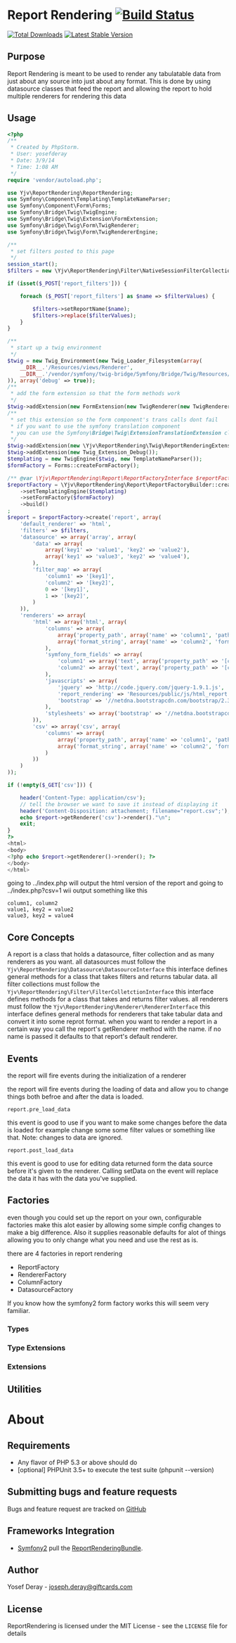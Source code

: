 Report Rendering [![Build Status](https://travis-ci.org/yjv/ReportRendering.png?branch=master)](https://travis-ci.org/yjv/ReportRendering)
==============================

[![Total Downloads](https://poser.pugx.org/yjv/report-rendering/downloads.png)](https://packagist.org/packages/yjv/report-rendering)
[![Latest Stable Version](https://poser.pugx.org/yjv/report-rendering/v/stable.png)](https://packagist.org/packages/yjv/report-rendering)

Purpose
-------
Report Rendering is meant to be used to render any tabulatable data from just about any source into just about any format.
This is done by using datasource classes that feed the report and allowing the report to hold multiple renderers
for rendering this data

 Usage
-----

```php
<?php
/**
 * Created by PhpStorm.
 * User: yosefderay
 * Date: 3/9/14
 * Time: 1:08 AM
 */
require 'vendor/autoload.php';

use Yjv\ReportRendering\ReportRendering;
use Symfony\Component\Templating\TemplateNameParser;
use Symfony\Component\Form\Forms;
use Symfony\Bridge\Twig\TwigEngine;
use Symfony\Bridge\Twig\Extension\FormExtension;
use Symfony\Bridge\Twig\Form\TwigRenderer;
use Symfony\Bridge\Twig\Form\TwigRendererEngine;

/**
 * set filters posted to this page
 */
session_start();
$filters = new \Yjv\ReportRendering\Filter\NativeSessionFilterCollection();

if (isset($_POST['report_filters'])) {

    foreach ($_POST['report_filters'] as $name => $filterValues) {

        $filters->setReportName($name);
        $filters->replace($filterValues);
    }
}

/**
 * start up a twig environment
 */
$twig = new Twig_Environment(new Twig_Loader_Filesystem(array(
    __DIR__.'/Resources/views/Renderer',
    __DIR__.'/vendor/symfony/twig-bridge/Symfony/Bridge/Twig/Resources/views/Form'
)), array('debug' => true));
/**
 * add the form extension so that the form methods work
 */
$twig->addExtension(new FormExtension(new TwigRenderer(new TwigRendererEngine(array('form_div_layout.html.twig')))));
/**
 * set this extension so the form component's trans calls dont fail
 * if you want to use the symfony translation component
 * you can use the Symfony\Bridge\Twig\ExtensionTranslationExtension class
 */
$twig->addExtension(new \Yjv\ReportRendering\Twig\ReportRenderingExtension());
$twig->addExtension(new Twig_Extension_Debug());
$templating = new TwigEngine($twig, new TemplateNameParser());
$formFactory = Forms::createFormFactory();

/** @var \Yjv\ReportRendering\Report\ReportFactoryInterface $reportFactory */
$reportFactory = \Yjv\ReportRendering\Report\ReportFactoryBuilder::create()
    ->setTemplatingEngine($templating)
    ->setFormFactory($formFactory)
    ->build()
;
$report = $reportFactory->create('report', array(
    'default_renderer' => 'html',
    'filters' => $filters,
    'datasource' => array('array', array(
        'data' => array(
            array('key1' => 'value1', 'key2' => 'value2'),
            array('key1' => 'value3', 'key2' => 'value4'),
        ),
        'filter_map' => array(
            'column1' => '[key1]',
            'column2' => '[key2]',
            0 => '[key1]',
            1 => '[key2]',
        )
    )),
    'renderers' => array(
        'html' => array('html', array(
            'columns' => array(
                array('property_path', array('name' => 'column1', 'path' => '[key1]')),
                array('format_string', array('name' => 'column2', 'format_string' => 'key2 = {[key2]}')),
            ),
            'symfony_form_fields' => array(
                'column1' => array('text', array('property_path' => '[column1]', 'required' => false)),
                'column2' => array('text', array('property_path' => '[column2]', 'required' => false))
            ),
            'javascripts' => array(
                'jquery' => 'http://code.jquery.com/jquery-1.9.1.js',
                'report_rendering' => 'Resources/public/js/html_report.js',
                'bootstrap' => '//netdna.bootstrapcdn.com/bootstrap/2.3.2/js/bootstrap.min.js'
            ),
            'stylesheets' => array('bootstrap' => '//netdna.bootstrapcdn.com/bootstrap/2.3.2/css/bootstrap.min.css'),
        )),
        'csv' => array('csv', array(
            'columns' => array(
                array('property_path', array('name' => 'column1', 'path' => '[key1]')),
                array('format_string', array('name' => 'column2', 'format_string' => 'key2 = {[key2]}')),
            )
        ))
    )
));

if (!empty($_GET['csv'])) {

    header('Content-Type: application/csv');
    // tell the browser we want to save it instead of displaying it
    header('Content-Disposition: attachement; filename="report.csv";');
    echo $report->getRenderer('csv')->render()."\n";
    exit;
}
?>
<html>
<body>
<?php echo $report->getRenderer()->render(); ?>
</body>
</html>
```
going to ../index.php will output the html version of the report
and going to ../index.php?csv=1 wii output something like this

```csv
column1, column2
value1, key2 = value2
value3, key2 = value4
```

Core Concepts
-------------

A report is a class that holds a datasource, filter collection and as many renderers as you want.
all datasources must follow the `Yjv\ReportRendering\Datasource\DatasourceInterface` this interface defines general methods for a class that takes filters and returns tabular data.
all filter collections must follow the `Yjv\ReportRendering\Filter\FilterColletctionInterface` this interface defines methods for a class that takes and returns filter values.
all renderers must follow the `Yjv\ReportRendering\Renderer\RendererInterface` this interface defines general methods for renderers that take tabular data and convert it into some reprot format.
when you want to render a report in a certain way you call the report's getRenderer method with the name.
if no name is passed it defaults to that report's default renderer.


Events
------

the report will fire events during the initialization of a renderer

the report will fire events during the loading of data and allow you to change
things both befroe and after the data is loaded.

`report.pre_load_data`

this event is good to use if you want to make some changes before the data is
loaded for example change some some filter values or something like that.
Note: changes to data are ignored.

`report.post_load_data`

this event is good to use for editing data returned form the data source before
it's given to the renderer. Calling setData on the event will replace the data
it has with the data you've supplied.


Factories
---------

even though you could set up the report on your own, configurable
factories make this alot easier by allowing some simple config
changes to make a big difference. Also it supplies reasonable defaults for
alot of things allowing you to only change what you
need and use the rest as is.

there are 4 factories in report rendering
 * ReportFactory
 * RendererFactory
 * ColumnFactory
 * DatasourceFactory

If you know how the symfony2 form factory works this will seem very familiar.

### Types



### Type Extensions

### Extensions



Utilities
---------



About
=====

Requirements
------------

- Any flavor of PHP 5.3 or above should do
- [optional] PHPUnit 3.5+ to execute the test suite (phpunit --version)

Submitting bugs and feature requests
------------------------------------

Bugs and feature request are tracked on [GitHub](https://github.com/yjv/ReportRendering/issues)

Frameworks Integration
----------------------

- [Symfony2](http://symfony.com) pull the [ReportRenderingBundle](https://github.com/yjv/ReportRenderingBundle).

Author
------

Yosef Deray - <joseph.deray@giftcards.com><br />

License
-------

ReportRendering is licensed under the MIT License - see the `LICENSE` file for details
